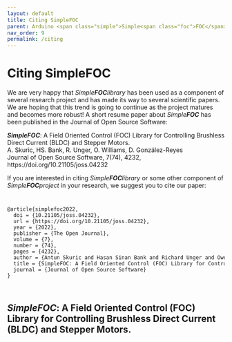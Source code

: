 ```yaml
---
layout: default
title: Citing SimpleFOC
parent: Arduino <span class="simple">Simple<span class="foc">FOC</span>library</span> 
nav_order: 9
permalink: /citing
---
```


# Citing <span class="simple">Simple<span class="foc">FOC</span></span> 

We are very happy that *Simple**FOC**library* has been used as a component of several research project and has made its way to several scientific papers.  We are hoping that this trend is going to continue as the project matures and becomes more robust! 
A short resume paper about *Simple**FOC*** has been published in the Journal of Open Source Software: 
<p>
  <b><i>SimpleFOC</i></b>: A Field Oriented Control (FOC) Library for Controlling Brushless Direct Current (BLDC) and Stepper Motors.<br>
  A. Skuric, HS. Bank, R. Unger, O. Williams, D. González-Reyes<br>
Journal of Open Source Software, 7(74), 4232, https://doi.org/10.21105/joss.04232
</p>

If you are interested in citing  *Simple**FOC**library* or some other component of *Simple**FOC**project* in your research, we suggest you to cite our paper:



<div class="highlight">
<code class="highlighter-rouge">
<pre>
@article{simplefoc2022,
  doi = {10.21105/joss.04232},
  url = {https://doi.org/10.21105/joss.04232},
  year = {2022},
  publisher = {The Open Journal},
  volume = {7},
  number = {74},
  pages = {4232},
  author = {Antun Skuric and Hasan Sinan Bank and Richard Unger and Owen Williams and David González-Reyes},
  title = {SimpleFOC: A Field Oriented Control (FOC) Library for Controlling Brushless Direct Current (BLDC) and Stepper Motors},
  journal = {Journal of Open Source Software}
}
</pre>
</code>
</div>


## <b><i>SimpleFOC</i></b>: A Field Oriented Control (FOC) Library for Controlling Brushless Direct Current (BLDC) and Stepper Motors.
<object data="https://www.theoj.org/joss-papers/joss.04232/10.21105.joss.04232.pdf" width="1000" height="1000" type='application/pdf'></object>
